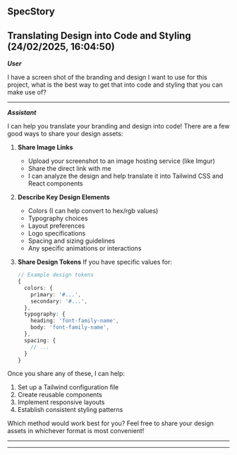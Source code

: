 ## SpecStory

## Translating Design into Code and Styling (24/02/2025, 16:04:50)

_**User**_

I have a screen shot of the branding and design I want to use for this project, what is the best way to get that into code and styling that you can make use of?

---

_**Assistant**_

I can help you translate your branding and design into code! There are a few good ways to share your design assets:

1. **Share Image Links**
   - Upload your screenshot to an image hosting service (like Imgur)
   - Share the direct link with me
   - I can analyze the design and help translate it into Tailwind CSS and React components

2. **Describe Key Design Elements**
   - Colors (I can help convert to hex/rgb values)
   - Typography choices
   - Layout preferences
   - Logo specifications
   - Spacing and sizing guidelines
   - Any specific animations or interactions

3. **Share Design Tokens**
   If you have specific values for:
   ```typescript
   // Example design tokens
   {
     colors: {
       primary: '#...',
       secondary: '#...',
     },
     typography: {
       heading: 'font-family-name',
       body: 'font-family-name',
     },
     spacing: {
       // ...
     }
   }
   ```

Once you share any of these, I can help:
1. Set up a Tailwind configuration file
2. Create reusable components
3. Implement responsive layouts
4. Establish consistent styling patterns

Which method would work best for you? Feel free to share your design assets in whichever format is most convenient!

---



---

